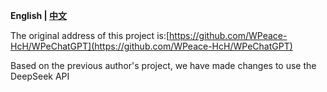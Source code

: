 **English | [中文](./README.ZH_CN.md)**  

The original address of this project is:[https://github.com/WPeace-HcH/WPeChatGPT](https://github.com/WPeace-HcH/WPeChatGPT)

Based on the previous author's project, we have made changes to use the DeepSeek API
